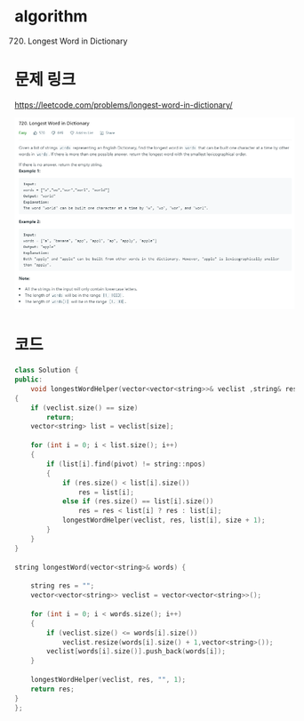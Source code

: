 ﻿# algorithm 
720. Longest Word in Dictionary

# 문제 링크  
https://leetcode.com/problems/longest-word-in-dictionary/  

![title](https://github.com/jungmin3834/algorithm/blob/master/image/longest-word-in-dictionary.png)

# 코드

```cpp
class Solution {
public:
    void longestWordHelper(vector<vector<string>>& veclist ,string& res, string pivot , int size)
{
	if (veclist.size() == size)
		return;
	vector<string> list = veclist[size];

	for (int i = 0; i < list.size(); i++)
	{
		if (list[i].find(pivot) != string::npos)
		{
			if (res.size() < list[i].size())
				res = list[i];
			else if (res.size() == list[i].size())
				res = res < list[i] ? res : list[i];
			longestWordHelper(veclist, res, list[i], size + 1);		
		}
	}
}

string longestWord(vector<string>& words) {

	string res = "";
	vector<vector<string>> veclist = vector<vector<string>>();

	for (int i = 0; i < words.size(); i++)
	{
		if (veclist.size() <= words[i].size())
			veclist.resize(words[i].size() + 1,vector<string>());
		veclist[words[i].size()].push_back(words[i]);
	}

	longestWordHelper(veclist, res, "", 1);
	return res;
}
};
```
